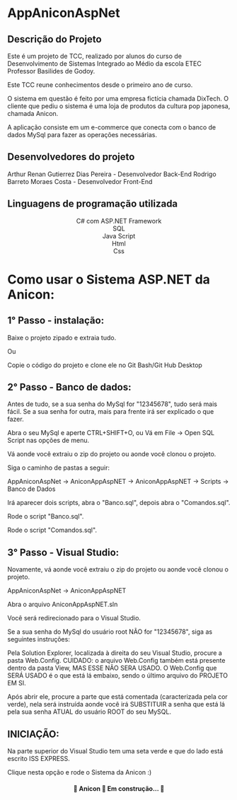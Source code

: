 # AppAniconAspNet

## Descrição do Projeto
<p>Este é um projeto de TCC, realizado por alunos do curso de Desenvolvimento de Sistemas Integrado ao Médio da escola ETEC Professor Basilides de Godoy.</p>
<p>Este TCC reune conhecimentos desde o primeiro ano de curso.</p>
<p >O sistema em questão é feito por uma empresa fictícia chamada DixTech. O cliente que pediu o sistema é uma loja de produtos da cultura pop japonesa, chamada Anicon.</p>
<p>A aplicação consiste em um e-commerce que conecta com o banco de dados MySql para fazer as operações necessárias.</p>

## Desenvolvedores do projeto

Arthur Renan Gutierrez Dias Pereira - Desenvolvedor Back-End
Rodrigo Barreto Moraes Costa - Desenvolvedor Front-End

## Linguagens de programação utilizada

<center>
C# com ASP.NET Framework <br>
SQL <br>
Java Script <br>
Html <br>
Css <br>
</center>

# Como usar o Sistema ASP.NET da Anicon:

## 1° Passo - instalação:

Baixe o projeto zipado e extraia tudo.

Ou

Copie o código do projeto e clone ele no Git Bash/Git Hub Desktop


## 2° Passo - Banco de dados:

Antes de tudo, se a sua senha do MySql for "12345678", tudo será mais fácil.
Se a sua senha for outra, mais para frente irá ser explicado o que fazer.

Abra o seu MySql e aperte CTRL+SHIFT+O, ou Vá em File -> Open SQL Script nas opções de menu.

Vá aonde você extraiu o zip do projeto ou aonde você clonou o projeto.

Siga o caminho de pastas a seguir:


AppAniconAspNet -> AniconAppAspNET -> AniconAppAspNET -> Scripts -> Banco de Dados

Irá aparecer dois scripts, abra o "Banco.sql", depois abra o "Comandos.sql".

Rode o script "Banco.sql".

Rode o script "Comandos.sql".


## 3° Passo - Visual Studio:

Novamente, vá aonde você extraiu o zip do projeto ou aonde você clonou o projeto.

AppAniconAspNet -> AniconAppAspNET

Abra o arquivo AniconAppAspNET.sln

Você será redirecionado para o Visual Studio.

Se a sua senha do MySql do usuário root NÃO for "12345678", siga as seguintes instruções:

Pela Solution Explorer, localizada à direita do seu Visual Studio, procure a pasta Web.Config.
CUIDADO: o arquivo Web.Config também está presente dentro da pasta View, MAS ESSE NÃO SERA USADO.
O Web.Config que SERÁ USADO é o que está lá embaixo, sendo o último arquivo do PROJETO EM SI.

Após abrir ele, procure a parte que está comentada (caracterizada pela cor verde), nela será
instruída aonde você irá SUBSTITUIR a senha que está lá pela sua senha ATUAL do usuário ROOT do 
seu MySQL.


## INICIAÇÃO:

Na parte superior do Visual Studio tem uma seta verde e que do lado está escrito ISS EXPRESS.

Clique nesta opção e rode o Sistema da Anicon :)


<h4 align="center"> 
	🚧  Anicon 🚀 Em construção...  🚧
</h4>



